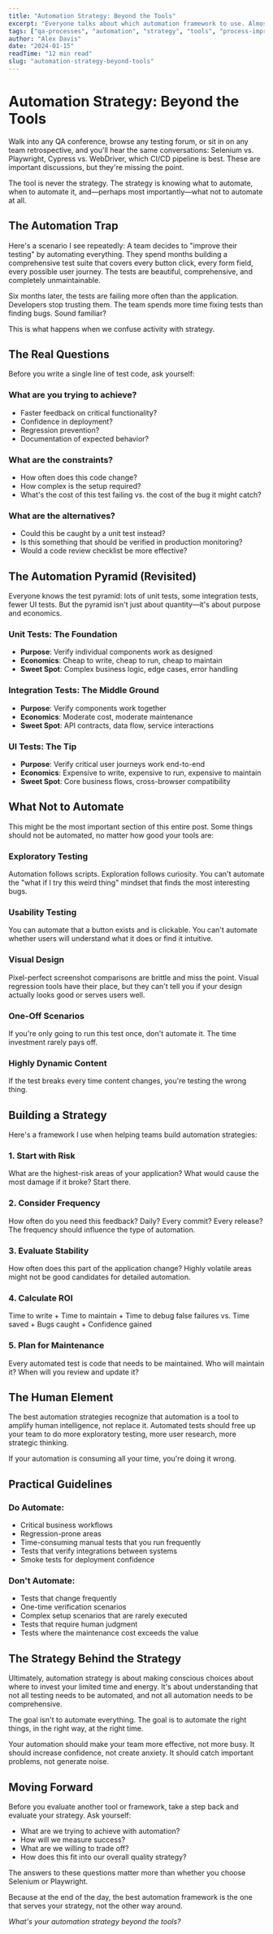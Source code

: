 ```yaml
---
title: "Automation Strategy: Beyond the Tools"
excerpt: "Everyone talks about which automation framework to use. Almost no one talks about whether you should automate that test at all."
tags: ["qa-processes", "automation", "strategy", "tools", "process-improvement"]
author: "Alex Davis"
date: "2024-01-15"
readTime: "12 min read"
slug: "automation-strategy-beyond-tools"
---
```


# Automation Strategy: Beyond the Tools

Walk into any QA conference, browse any testing forum, or sit in on any team retrospective, and you'll hear the same conversations: Selenium vs. Playwright, Cypress vs. WebDriver, which CI/CD pipeline is best. These are important discussions, but they're missing the point.

The tool is never the strategy. The strategy is knowing what to automate, when to automate it, and—perhaps most importantly—what not to automate at all.

## The Automation Trap

Here's a scenario I see repeatedly: A team decides to "improve their testing" by automating everything. They spend months building a comprehensive test suite that covers every button click, every form field, every possible user journey. The tests are beautiful, comprehensive, and completely unmaintainable.

Six months later, the tests are failing more often than the application. Developers stop trusting them. The team spends more time fixing tests than finding bugs. Sound familiar?

This is what happens when we confuse activity with strategy.

## The Real Questions

Before you write a single line of test code, ask yourself:

### What are you trying to achieve?
- Faster feedback on critical functionality?
- Confidence in deployment?
- Regression prevention?
- Documentation of expected behavior?

### What are the constraints?
- How often does this code change?
- How complex is the setup required?
- What's the cost of this test failing vs. the cost of the bug it might catch?

### What are the alternatives?
- Could this be caught by a unit test instead?
- Is this something that should be verified in production monitoring?
- Would a code review checklist be more effective?

## The Automation Pyramid (Revisited)

Everyone knows the test pyramid: lots of unit tests, some integration tests, fewer UI tests. But the pyramid isn't just about quantity—it's about purpose and economics.

### Unit Tests: The Foundation
- **Purpose**: Verify individual components work as designed
- **Economics**: Cheap to write, cheap to run, cheap to maintain
- **Sweet Spot**: Complex business logic, edge cases, error handling

### Integration Tests: The Middle Ground
- **Purpose**: Verify components work together
- **Economics**: Moderate cost, moderate maintenance
- **Sweet Spot**: API contracts, data flow, service interactions

### UI Tests: The Tip
- **Purpose**: Verify critical user journeys work end-to-end
- **Economics**: Expensive to write, expensive to run, expensive to maintain
- **Sweet Spot**: Core business flows, cross-browser compatibility

## What Not to Automate

This might be the most important section of this entire post. Some things should not be automated, no matter how good your tools are:

### Exploratory Testing
Automation follows scripts. Exploration follows curiosity. You can't automate the "what if I try this weird thing" mindset that finds the most interesting bugs.

### Usability Testing
You can automate that a button exists and is clickable. You can't automate whether users will understand what it does or find it intuitive.

### Visual Design
Pixel-perfect screenshot comparisons are brittle and miss the point. Visual regression tools have their place, but they can't tell you if your design actually looks good or serves users well.

### One-Off Scenarios
If you're only going to run this test once, don't automate it. The time investment rarely pays off.

### Highly Dynamic Content
If the test breaks every time content changes, you're testing the wrong thing.

## Building a Strategy

Here's a framework I use when helping teams build automation strategies:

### 1. Start with Risk
What are the highest-risk areas of your application? What would cause the most damage if it broke? Start there.

### 2. Consider Frequency
How often do you need this feedback? Daily? Every commit? Every release? The frequency should influence the type of automation.

### 3. Evaluate Stability
How often does this part of the application change? Highly volatile areas might not be good candidates for detailed automation.

### 4. Calculate ROI
Time to write + Time to maintain + Time to debug false failures vs. Time saved + Bugs caught + Confidence gained

### 5. Plan for Maintenance
Every automated test is code that needs to be maintained. Who will maintain it? When will you review and update it?

## The Human Element

The best automation strategies recognize that automation is a tool to amplify human intelligence, not replace it. Automated tests should free up your team to do more exploratory testing, more user research, more strategic thinking.

If your automation is consuming all your time, you're doing it wrong.

## Practical Guidelines

### Do Automate:
- Critical business workflows
- Regression-prone areas
- Time-consuming manual tests that you run frequently
- Tests that verify integrations between systems
- Smoke tests for deployment confidence

### Don't Automate:
- Tests that change frequently
- One-time verification scenarios
- Complex setup scenarios that are rarely executed
- Tests that require human judgment
- Tests where the maintenance cost exceeds the value

## The Strategy Behind the Strategy

Ultimately, automation strategy is about making conscious choices about where to invest your limited time and energy. It's about understanding that not all testing needs to be automated, and not all automation needs to be comprehensive.

The goal isn't to automate everything. The goal is to automate the right things, in the right way, at the right time.

Your automation should make your team more effective, not more busy. It should increase confidence, not create anxiety. It should catch important problems, not generate noise.

## Moving Forward

Before you evaluate another tool or framework, take a step back and evaluate your strategy. Ask yourself:

- What are we trying to achieve with automation?
- How will we measure success?
- What are we willing to trade off?
- How does this fit into our overall quality strategy?

The answers to these questions matter more than whether you choose Selenium or Playwright.

Because at the end of the day, the best automation framework is the one that serves your strategy, not the other way around.

*What's your automation strategy beyond the tools?*